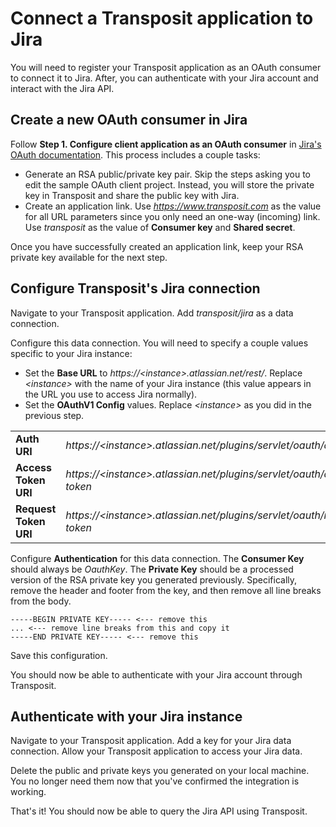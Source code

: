# Connect a Transposit application to Jira

You will need to register your Transposit application as an OAuth consumer to connect it to Jira. After, you can authenticate with your Jira account and interact with the Jira API.

## Create a new OAuth consumer in Jira

Follow **Step 1. Configure client application as an OAuth consumer** in [Jira's OAuth documentation](https://developer.atlassian.com/server/jira/platform/oauth/). This process includes a couple tasks:
- Generate an RSA public/private key pair. Skip the steps asking you to edit the sample OAuth client project. Instead, you will store the private key in Transposit and share the public key with Jira.
- Create an application link. Use _https://www.transposit.com_ as the value for all URL parameters since you only need an one-way (incoming) link. Use _transposit_ as the value of **Consumer key** and **Shared secret**.

Once you have successfully created an application link, keep your RSA private key available for the next step.

## Configure Transposit's Jira connection

Navigate to your Transposit application. Add _transposit/jira_ as a data connection.

Configure this data connection. You will need to specify a couple values specific to your Jira instance:
- Set the **Base URL** to _https://&lt;instance&gt;.atlassian.net/rest/_. Replace _&lt;instance&gt;_ with the name of your Jira instance (this value appears in the URL you use to access Jira normally).
- Set the **OAuthV1 Config** values. Replace _&lt;instance&gt;_ as you did in the previous step.

|            |           |
|------------|-----------|
|**Auth URI**|_https://&lt;instance&gt;.atlassian.net/plugins/servlet/oauth/authorize_|
|**Access Token URI**|_https://&lt;instance&gt;.atlassian.net/plugins/servlet/oauth/access-token_|
|**Request Token URI**|_https://&lt;instance&gt;.atlassian.net/plugins/servlet/oauth/request-token_|


Configure **Authentication** for this data connection. The **Consumer Key** should always be _OauthKey_. The **Private Key** should be a processed version of the RSA private key you generated previously. Specifically, remove the header and footer from the key, and then remove all line breaks from the body.

```
-----BEGIN PRIVATE KEY----- <--- remove this
... <--- remove line breaks from this and copy it
-----END PRIVATE KEY----- <--- remove this
```

Save this configuration.

You should now be able to authenticate with your Jira account through Transposit.

## Authenticate with your Jira instance

Navigate to your Transposit application. Add a key for your Jira data connection. Allow your Transposit application to access your Jira data.

Delete the public and private keys you generated on your local machine. You no longer need them now that you've confirmed the integration is working.

That's it! You should now be able to query the Jira API using Transposit.

